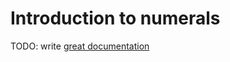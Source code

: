 # Introduction to numerals

TODO: write [great documentation](http://jacobian.org/writing/what-to-write/)
